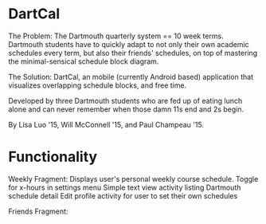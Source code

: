DartCal
=======

The Problem: The Dartmouth quarterly system == 10 week terms. Dartmouth students have to quickly adapt to not only their own academic schedules every term, but also their friends' schedules, on top of mastering the minimal-sensical schedule block diagram. 

The Solution: DartCal, an mobile (currently Android based) application that visualizes overlapping schedule blocks, and free time. 


Developed by three Dartmouth students who are fed up of eating lunch alone and can never remember when those damn 11s end and 2s begin.

By Lisa Luo '15, Will McConnell '15, and Paul Champeau '15.


Functionality
========
Weekly Fragment:
	Displays user's personal weekly course schedule.
	Toggle for x-hours in settings menu
	Simple text view activity listing Dartmouth schedule detail
	Edit profile activity for user to set their own schedules

Friends Fragment: